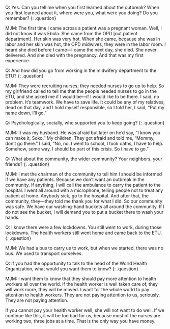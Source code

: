 Q: Yes. Can you tell me when you first learned about the outbreak? When you first learned about it, where were you, what were you doing? Do you remember?
{: .question}

MJM: The first time I came across a patient was a pregnant woman. Well, I did not know it was Ebola. She came from the OPD [out patient department]. Her skin was very hot. When she came, because she was in labor and her skin was hot, the OPD midwives, they were in the labor room. I heard she died before I came—I came the next day, she died. She never delivered. And she died with the pregnancy. And that was my first experience.

Q: And how did you go from working in the midwifery department to the ETU?
{: .question}

MJM: They were recruiting nurses; they needed nurses to go up to help. So my girlfriend called to tell me that the people needed nurses to go in the ETU, and she asked me if I would be—if I would like to be there. I said, no problem. It’s teamwork. We have to save life. It could be any of my relatives, dead on that day, and I hold myself responsible, so I told her, I said, “Put my name down, I’ll go.”

Q: Psychologically, socially, who supported you to keep going?
{: .question}

MJM: It was my husband. He was afraid but later on he’d say, “I know you can make it, Soko.” My children. They got afraid and told me, “Mommy, don’t go there.” I said, “No, no. I went to school, I took oaths, I have to help. Somehow, some way, I should be part of this crisis. So I have to go.”

Q: What about the community, the wider community? Your neighbors, your friends?
{: .question}

MJM: I met the chairman of the community to tell him I should be informed if we have any patients. Because we don’t want an outbreak in the community. If anything, I will call the ambulance to carry the patient to the hospital. I went all around with a microphone, telling people not to treat any patient at home. Anybody sick, go to the hospital.  And after that, the community, they—they told me thank you for what I did. So our community was safe. We have our washing-hand buckets all around the community. If I do not see the bucket, I will demand you to put a bucket there to wash your hands.

Q: I know there were a few lockdowns. You still went to work, during those lockdowns. The health workers still went home and came back to the ETU.
{: .question}

MJM: We had a bus to carry us to work, but when we started, there was no bus. We used to transport ourselves.

Q: If you had the opportunity to talk to the head of the World Health Organization, what would you want them to know?
{: .question}

MJM: I want them to know that they should pay more attention to health workers all over the world. If the health worker is well taken care of, they will work more, they will be moved. I want for the whole world to pay attention to health workers. They are not paying attention to us, seriously. They are not paying attention.

If you cannot pay your health worker well, she will not want to do well. If we continue like this, it will be too bad for us, because most of the nurses are working two, three jobs at a time. That is the only way you have money.
